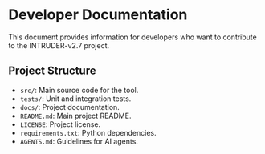 # Developer Documentation

This document provides information for developers who want to contribute to the INTRUDER-v2.7 project.

## Project Structure

*   `src/`: Main source code for the tool.
*   `tests/`: Unit and integration tests.
*   `docs/`: Project documentation.
*   `README.md`: Main project README.
*   `LICENSE`: Project license.
*   `requirements.txt`: Python dependencies.
*   `AGENTS.md`: Guidelines for AI agents.
